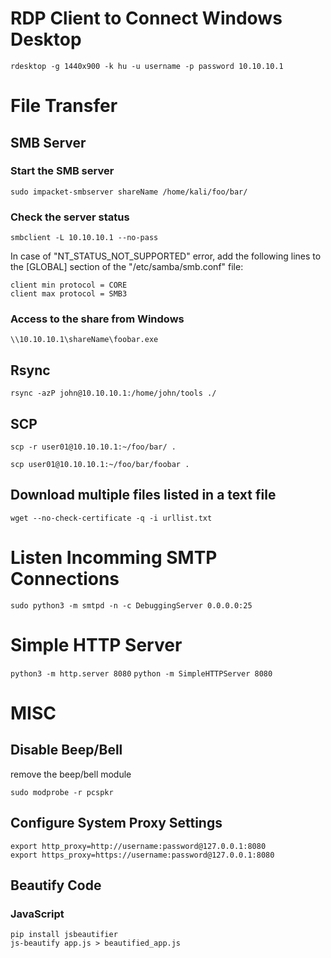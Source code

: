 
# RDP Client to Connect Windows Desktop

`rdesktop -g 1440x900 -k hu -u username -p password 10.10.10.1`

# File Transfer 

## SMB Server

### Start the SMB server

`sudo impacket-smbserver shareName /home/kali/foo/bar/`

### Check the server status

`smbclient -L 10.10.10.1 --no-pass`

In case of "NT_STATUS_NOT_SUPPORTED" error, add the following lines to the [GLOBAL] section of the "/etc/samba/smb.conf" file:

```
client min protocol = CORE
client max protocol = SMB3
```

### Access to the share from Windows

`\\10.10.10.1\shareName\foobar.exe`

## Rsync
`rsync -azP john@10.10.10.1:/home/john/tools ./`

## SCP

`scp -r user01@10.10.10.1:~/foo/bar/ .`

`scp user01@10.10.10.1:~/foo/bar/foobar .`

## Download multiple files listed in a text file

`wget --no-check-certificate -q -i urllist.txt`

# Listen Incomming SMTP Connections

`sudo python3 -m smtpd -n -c DebuggingServer 0.0.0.0:25`

# Simple HTTP Server

`python3 -m http.server 8080`
`python -m SimpleHTTPServer 8080`

# MISC

## Disable Beep/Bell

remove the beep/bell module

`sudo modprobe -r pcspkr`

## Configure System Proxy Settings

```
export http_proxy=http://username:password@127.0.0.1:8080
export https_proxy=https://username:password@127.0.0.1:8080
```

## Beautify Code

### JavaScript

```
pip install jsbeautifier
js-beautify app.js > beautified_app.js
```
